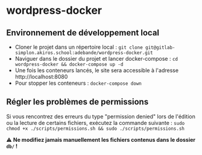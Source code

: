 # wordpress-docker

## Environnement de développement local 

* Cloner le projet dans un répertoire local : 
`git clone git@gitlab-simplon.akiros.school:adebande/wordpress-docker.git`
* Naviguer dans le dossier du projet et lancer docker-compose : 
`cd wordpress-docker && docker-compose up -d`
* Une fois les conteneurs lancés, le site sera accessible à l'adresse http://localhost:8080
* Pour stopper les conteneurs :
`docker-compose down`


## Régler les problèmes de permissions

Si vous rencontrez des erreurs du type "permission denied" lors de l'édition ou la lecture de certains fichiers, exécutez la commande suivante : `sudo chmod +x ./scripts/permissions.sh && sudo ./scripts/permissions.sh`

:warning: **Ne modifiez jamais manuellement les fichiers contenus dans le dossier `db/` !**
